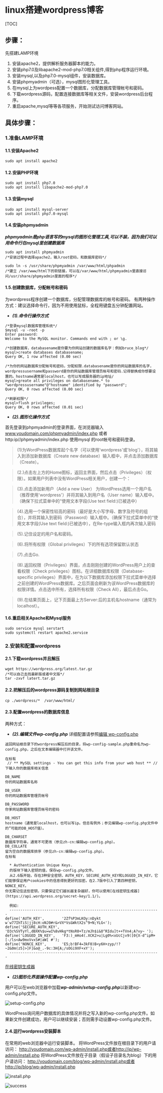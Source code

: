 # linux搭建wordpress博客

[TOC]

## 步骤：

先搭建LAMP环境

1. 安装apache2，提供解析服务器脚本的能力。
2. 安装php7.0及libapache2-mod-php7.0相关组件,得到php程序运行环境。
3. 安装mysql,以及php7.0-mysql组件，安装数据库。
4. 安装phpmyadmin（可选），mysql图形化管理工具。
6. 在mysql上为wordpess配置一个数据库，分配数据库管理帐号和密码。
5. 下载wordpress源码，配置连接数据库等相关文件，安装wordpress后台程序。
6. 重启apache,mysql等等各项服务，开始测试访问博客网站。

## 具体步骤：

### 1.准备LAMP环境

#### 1.1.安装Apache2

```
sudo apt install apache2
```

#### 1.2.安装PHP环境

```
sudo apt install php7.0
sudo apt install libapache2-mod-php7.0
```

#### 1.3.安装mysql

```
sudo apt install mysql-server
sudo apt install php7.0-mysql
```

#### 1.4.安装phpmyadmin 
***phpmyadmin是php语言写的mysql的图形化管理工具,可以不装，因为我们可以用命令行在mysql里创建数据库***

```
sudo apt install phpmyadmin 
/*安装过程中选择apache2，输入root密码，和数据库密码*/

sudo ln -s /usr/share/phpmyadmin /var/www/html/phpadmin 
/*建立 /var/www/html下的软链接，可以在/var/www/html/phpmyadmin里直接访问/usr/share/phpmyadmin里面的程序*/
```
#### 1.5.创建数据库，分配帐号和密码

为wordpress程序创建一个数据库，分配管理数据库的帐号和密码。
有两种操作方式：建议选择命令行，因为不用使用鼠标，全程用键盘五分钟配置网站。

- ***(1).命令行操作方式***

```
/*登录mysql数据库管理系统*/
$mysql -u -root -p
Enter password:
Welcome to the MySQL monitor. Commands end with ; or \g.

/*创建数据库，databasename是你要为你网站创建的数据库名字：例如bruce_blog*/
mysql>create databases databasename;
Query OK, 1 row affected (0.00 sec)

/*为你的网站数据库分配帐号和密码，分配权限.databasename是你的网站数据库的名字，wordpressusername和password是你的网站数据库管理员帐号和密码.记得替换成你想要设置的。hostname通常是localhost，也可以写成服务器的ip地址/
mysql>greate all privileges on databasename.* to "wordpressusername"@"hostname" identified by "password";
Query OK, 0 rows affected (0.00 sec)

/*刷新权限*/
mysql>flush privileges;
Query OK, 0 rows affected (0.01 sec)

```

- ***(2).图形化操作方式***

首先登录到phpmyadmin的登录界面，在浏览器输入
www.youdomain.com/phpmyadmin/index.php
或者http:ip//phpmyadmin/index.php
使用mysql 的root帐号和密码登录。

>(1)为WordPress数据库起个名字（可以使用'wordpress'或'blog'），将其输入到添加新数据库（Create new database）输入框中，并点击添加数据库（Create）。

>(2.)点击左上方的Home图标，返回主界面，然后点击（Privileges）（权限）。如果用户列表中没有WordPress相关用户，创建一个：

>(3).点击添加新用户（Add a new User）
为WordPress选用一个用户名（推荐使用'wordpress'）并将其输入到用户名（User name）输入框中。（确保下拉式菜单中的“使用文本字段(Use text field:)已被选中）

>(4).选用一个保密性较高的密码（最好是大小写字母、数字及符号的组合），并将其输入到密码（Password）输入框中。（确保下拉式菜单中的“使用文本字段(Use text field:)已被选中），在Re-type输入框内再次输入密码

>(5).记住设定的用户名和密码。

>(6).将所有权限（Global privileges）下的所有选项保留默认状态

>(7).点击Go.

>(8).返回权限（Privileges）界面，点击刚刚创建的WordPress用户上的查看权限（Check privileges）图标。在详细数据库权限（Database-specific privileges）界面中，在为以下数据库添加权限下拉式菜单中选择之前创建的WordPress数据库。之后页面会刷新为该WordPress数据库的权限详情。点击选中所有，选择所有权限（Check All），最后点击Go。

>(9).在结果页面上，记下页面最上方Server:后的主机名hostname（通常为localhost）。


#### 1.6.重启相关Apache和Mysql服务

```
sudo service mysql serstart
sudo systemctl restart apache2.service
```

### 2.安装和配置wordpress

#### 2.1.下载wordpress并且解压

```
wget https://wordpress.org/latest.tar.gz 
/*可以自己去找最新版或者中文版*/
tar -zxvf latert.tar.gz
```
#### 2.2.把解压后的wordpress源码复制到网站根目录

```
cp ./wordpress/*  /var/www/html/
```

#### 2.3.配置wordpress的数据库信息

两种方式：

- ***(2).编辑文件wp-config.php***
详细配置请参照[编辑 wp-config.php](https://codex.wordpress.org/zh-cn:%E7%BC%96%E8%BE%91wp-config.php)

```
返回网站根目录下的wordpress解压后的目录，将wp-config-sample.php重命名为wp-config.php，之后在文本编辑器中打开该文件。

在标有
 // ** MySQL settings - You can get this info from your web host ** //
下输入你的数据库相关信息

DB_NAME 
你的网站数据库名称

DB_USER 
你的网站数据库管理员帐号

DB_PASSWORD 
你爹网站数据库管理员帐号的密码

DB_HOST 
hostname（通常是localhost，也可以写ip。但总有例外；参见编辑wp-config.php文件中的“可能的DB_HOST值）。

DB_CHARSET 
数据库字符串，通常不可更改（参见zh-cn:编辑wp-config.php）。
DB_COLLATE 
留为空白的数据库排序（参见zh-cn:编辑wp-config.php）。
在标有

  * Authentication Unique Keys.
  的版块下输入密钥的值，保存wp-config.php文件。
  从2.6版开始，存在3种安全密钥，AUTH_KEY，SECURE_AUTH_KEY和LOGGED_IN_KEY，它们能够保证用户cookies中的信息得到更好的加密。在2.7版中引入了第四种密钥，NONCE_KEY。
你无需记住这些密钥，只要保证它们越长越复杂越好，你可以使用[在线密钥生成器](https://api.wordpress.org/secret-key/1.1/)。

  例如:
  ---------------------------------------------------------------------
define('AUTH_KEY',        '2Zf%P3mLKOy:nDykt w`w77IhTiS|jj8cH:oNJ0#r&>VX*Vs&WktX2s^9+N;YLG<');
define('SECURE_AUTH_KEY', 'D3c%SVTyYl,dBXK%$u=wI%8vHkg*tNsR0+Tz/mJh$i&O^RIdu]t++TVn4;A?vy~ ');
define('LOGGED_IN_KEY',   'F3:)_mHo4(.XCK2>u|Lg0%<xUcCjv9([0{X-d^ipM+[-/ls<Aw9mxVvxS#|aW[ #');
define('NONCE_KEY',       'E5;b!BF4=3kF0)B<y6H+zyp/!?~2&0m(z5]>]F]&o@_.-9c:3H{A;/sOGi9XF+xY');
  ---------------------------------------------------------------------
```
[在线密钥生成器](https://api.wordpress.org/secret-key/1.1/)

- ***(2)图形化界面操作配置wp-config.php***

用户可以在web浏览器中加载***wp-admin/setup-config.php***以新建wp-config.php文件。

![setup-config.php](https://codex.wordpress.org/images/5/5d/setup-config.png)

WordPress询问用户数据库的具体情况并将之写入新的wp-config.php文件。如果新文件创建成功，用户可以继续安装；否则需手动设置wp-config.php文件。


#### 2.4.运行wordpress安装脚本

在常用的web浏览器中运行安装脚本。
将WordPress文件放在根目录下的用户请访问：
http://youdomain.com/wp-admin/install.php或者http://ip/wp-admin/install.php
将WordPress文件放在子目录（假设子目录名为blog）下的用户请访问：
http://youdomain.com/blog/wp-admin/install.php或者http://ip/blog/wp-admin/install.php

![install.php](https://codex.wordpress.org/images/thumb/1/1b/install-step5.png/640px-install-step5.png)

![success](https://codex.wordpress.org/images/thumb/4/46/install-step6.png/640px-install-step6.png)

